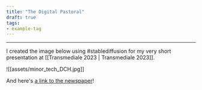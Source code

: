 ```yaml
---
title: "The Digital Pastoral"
draft: true
tags:
- example-tag
---
```

---

I created the image below using #stablediffusion for my very short presentation at [[Transmediale 2023 | Transmediale 2023]].


![[assets/minor_tech_DCH.jpg]]


And here's [a link to the newspaper](https://darc.au.dk/fileadmin/DARC/newspapers/toward-a-minor-tech-online-sm.pdf)!